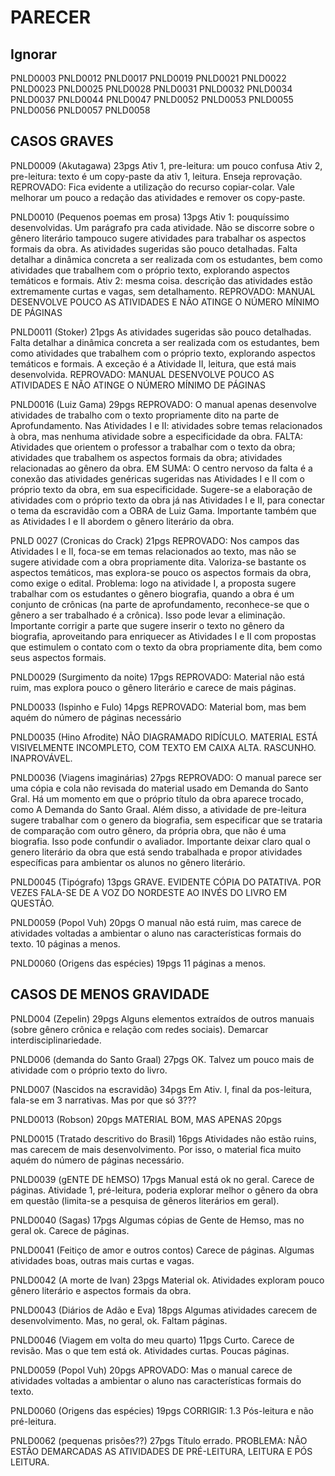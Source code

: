 PARECER
=======

Ignorar
-------

PNLD0003
PNLD0012
PNLD0017
PNLD0019
PNLD0021
PNLD0022
PNLD0023
PNLD0025
PNLD0028
PNLD0031
PNLD0032
PNLD0034
PNLD0037
PNLD0044
PNLD0047
PNLD0052
PNLD0053
PNLD0055
PNLD0056
PNLD0057
PNLD0058

CASOS GRAVES
------------

PNLD0009 (Akutagawa) 23pgs
Ativ 1, pre-leitura: um pouco confusa
Ativ 2, pre-leitura: texto é um copy-paste da ativ 1, leitura. Enseja reprovação.
REPROVADO: Fica evidente a utilização do recurso copiar-colar. Vale melhorar um pouco a redação das atividades e remover os copy-paste.

PNLD0010 (Pequenos poemas em prosa) 13pgs
Ativ 1: pouquíssimo desenvolvidas. Um parágrafo pra cada atividade. Não se discorre sobre o gênero literário tampouco sugere atividades para trabalhar os aspectos formais da obra. As atividades sugeridas são pouco detalhadas. Falta detalhar a dinâmica concreta a ser realizada com os estudantes, bem como atividades que trabalhem com o próprio texto, explorando aspectos temáticos e formais.
Ativ 2: mesma coisa. descrição das atividades estão extremamente curtas e vagas, sem detalhamento.
REPROVADO: MANUAL DESENVOLVE POUCO AS ATIVIDADES E NÃO ATINGE O NÚMERO MÍNIMO DE PÁGINAS

PNLD0011 (Stoker) 21pgs
As atividades sugeridas são pouco detalhadas. Falta detalhar a dinâmica concreta a ser realizada com os estudantes, bem como atividades que trabalhem com o próprio texto, explorando aspectos temáticos e formais. A exceção é a Atividade II, leitura, que está mais desenvolvida.
REPROVADO: MANUAL DESENVOLVE POUCO AS ATIVIDADES E NÃO ATINGE O NÚMERO MÍNIMO DE PÁGINAS

PNLD0016 (Luiz Gama) 29pgs
REPROVADO: O manual apenas desenvolve atividades de trabalho com o texto propriamente dito na parte de Aprofundamento. Nas Atividades I e II: atividades sobre temas relacionados à obra, mas nenhuma atividade sobre a especificidade da obra. FALTA: Atividades que orientem o professor a trabalhar com o texto da obra; atividades que trabalhem os aspectos formais da obra; atividades relacionadas ao gênero da obra.
EM SUMA: O centro nervoso da falta é a conexão das atividades genéricas sugeridas nas Atividades I e II com o próprio texto da obra, em sua especificidade. Sugere-se a elaboração de atividades com o próprio texto da obra já nas Atividades I e II, para conectar o tema da escravidão com a OBRA de Luiz Gama. Importante também que as Atividades I e II abordem o gênero literário da obra.

PNLD 0027 (Cronicas do Crack) 21pgs
REPROVADO: Nos campos das Atividades I e II, foca-se em temas relacionados ao texto, mas não se sugere atividade com a obra propriamente dita. Valoriza-se bastante os aspectos temáticos, mas explora-se pouco os aspectos formais da obra, como exige o edital. Problema: logo na atividade I, a proposta sugere trabalhar com os estudantes o gênero biografia, quando a obra é um conjunto de crônicas (na parte de aprofundamento, reconhece-se que o gênero a ser trabalhado é a crônica). Isso pode levar a eliminação. Importante corrigir a parte que sugere inserir o texto no gênero da biografia, aproveitando para enriquecer as Atividades I e II com propostas que estimulem o contato com o texto da obra propriamente dita, bem como seus aspectos formais.

PNLD0029 (Surgimento da noite) 17pgs
REPROVADO: Material não está ruim, mas explora pouco o gênero literário e carece de mais páginas.

PNLD0033 (Ispinho e Fulo) 14pgs
REPROVADO: Material bom, mas bem aquém do número de páginas necessário

PNLD0035 (Hino Afrodite) NÃO DIAGRAMADO
RIDÍCULO. MATERIAL ESTÁ VISIVELMENTE INCOMPLETO, COM TEXTO EM CAIXA ALTA. RASCUNHO. INAPROVÁVEL.

PNLD0036 (Viagens imaginárias) 27pgs
REPROVADO: O manual parece ser uma cópia e cola não revisada do material usado em Demanda do Santo Gral. Há um momento em que o próprio título da obra aparece trocado, como A Demanda do Santo Graal. Além disso, a atividade de pre-leitura sugere trabalhar com o genero da biografia, sem especificar que se trataria de comparação com outro gênero, da própria obra, que não é uma biografia. Isso pode confundir o avaliador. Importante deixar claro qual o genero literário da obra que está sendo trabalhada e propor atividades específicas para ambientar os alunos no gênero literário.

PNLD0045 (Tipógrafo) 13pgs
GRAVE. EVIDENTE CÓPIA DO PATATIVA. POR VEZES FALA-SE DE A VOZ DO NORDESTE AO INVÉS DO LIVRO EM QUESTÃO.

PNLD0059 (Popol Vuh) 20pgs
O manual não está ruim, mas carece de atividades voltadas a ambientar o aluno nas características formais do texto. 10 páginas a menos.

PNLD0060 (Origens das espécies) 19pgs
11 páginas a menos.

CASOS DE MENOS GRAVIDADE
------------------------

PNLD004 (Zepelin) 29pgs
Alguns elementos extraídos de outros manuais (sobre gênero crônica e relação com redes sociais).
Demarcar interdisciplinariedade.

PNLD006 (demanda do Santo Graal) 27pgs
OK. Talvez um pouco mais de atividade com o próprio texto do livro.

PNLD007 (Nascidos na escravidão) 34pgs
Em Ativ. I, final da pos-leitura, fala-se em 3 narrativas. Mas por que só 3???

PNLD0013 (Robson) 20pgs
MATERIAL BOM, MAS APENAS 20pgs

PNLD0015 (Tratado descritivo do Brasil) 16pgs
Atividades não estão ruins, mas carecem de mais desenvolvimento. Por isso, o material fica muito aquém do número de páginas necessário.


PNLD0039 (gENTE DE hEMSO) 17pgs
Manual está ok no geral. Carece de páginas. Atividade 1, pré-leitura, poderia explorar melhor o gênero da obra em questão (limita-se a pesquisa de gêneros literários em geral).

PNLD0040 (Sagas) 17pgs
Algumas cópias de Gente de Hemso, mas no geral ok. Carece de páginas.

PNLD0041 (Feitiço de amor e outros contos)
Carece de páginas. Algumas atividades boas, outras mais curtas e vagas.

PNLD0042 (A morte de Ivan) 23pgs
Material ok. Atividades exploram pouco gênero literário e aspectos formais da obra.

PNLD0043 (Diários de Adão e Eva) 18pgs
Algumas atividades carecem de desenvolvimento. Mas, no geral, ok. Faltam páginas.

PNLD0046 (Viagem em volta do meu quarto) 11pgs
Curto. Carece de revisão. Mas o que tem está ok. Atividades curtas. Poucas páginas.

PNLD0059 (Popol Vuh) 20pgs
APROVADO: Mas o manual carece de atividades voltadas a ambientar o aluno nas características formais do texto.

PNLD0060 (Origens das espécies) 19pgs
CORRIGIR: 1.3 Pós-leitura e não pré-leitura.

PNLD0062 (pequenas prisões??) 27pgs
Título errado. PROBLEMA: NÃO ESTÃO DEMARCADAS AS ATIVIDADES DE PRÉ-LEITURA, LEITURA E PÓS LEITURA.